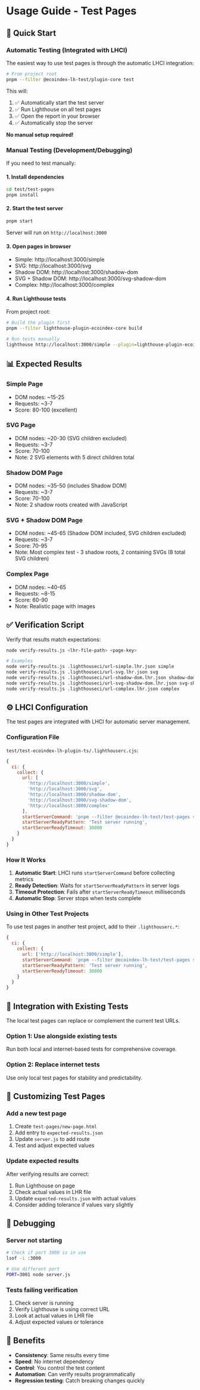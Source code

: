 # Usage Guide - Test Pages

## 🚀 Quick Start

### Automatic Testing (Integrated with LHCI)

The easiest way to use test pages is through the automatic LHCI integration:

```bash
# From project root
pnpm --filter @ecoindex-lh-test/plugin-core test
```

This will:

1. ✅ Automatically start the test server
2. ✅ Run Lighthouse on all test pages
3. ✅ Open the report in your browser
4. ✅ Automatically stop the server

**No manual setup required!**

### Manual Testing (Development/Debugging)

If you need to test manually:

#### 1. Install dependencies

```bash
cd test/test-pages
pnpm install
```

#### 2. Start the test server

```bash
pnpm start
```

Server will run on `http://localhost:3000`

#### 3. Open pages in browser

- Simple: http://localhost:3000/simple
- SVG: http://localhost:3000/svg
- Shadow DOM: http://localhost:3000/shadow-dom
- SVG + Shadow DOM: http://localhost:3000/svg-shadow-dom
- Complex: http://localhost:3000/complex

#### 4. Run Lighthouse tests

From project root:

```bash
# Build the plugin first
pnpm --filter lighthouse-plugin-ecoindex-core build

# Run tests manually
lighthouse http://localhost:3000/simple --plugin=lighthouse-plugin-ecoindex-core --output html --output-path=./report.html
```

## 📊 Expected Results

### Simple Page

- DOM nodes: ~15-25
- Requests: ~3-7
- Score: 80-100 (excellent)

### SVG Page

- DOM nodes: ~20-30 (SVG children excluded)
- Requests: ~3-7
- Score: 70-100
- Note: 2 SVG elements with 5 direct children total

### Shadow DOM Page

- DOM nodes: ~35-50 (includes Shadow DOM)
- Requests: ~3-7
- Score: 70-100
- Note: 2 shadow roots created with JavaScript

### SVG + Shadow DOM Page

- DOM nodes: ~45-65 (Shadow DOM included, SVG children excluded)
- Requests: ~3-7
- Score: 70-95
- Note: Most complex test - 3 shadow roots, 2 containing SVGs (8 total SVG children)

### Complex Page

- DOM nodes: ~40-65
- Requests: ~8-15
- Score: 60-90
- Note: Realistic page with images

## ✅ Verification Script

Verify that results match expectations:

```bash
node verify-results.js <lhr-file-path> <page-key>

# Examples
node verify-results.js .lighthouseci/url-simple.lhr.json simple
node verify-results.js .lighthouseci/url-svg.lhr.json svg
node verify-results.js .lighthouseci/url-shadow-dom.lhr.json shadow-dom
node verify-results.js .lighthouseci/url-svg-shadow-dom.lhr.json svg-shadow-dom
node verify-results.js .lighthouseci/url-complex.lhr.json complex
```

## ⚙️ LHCI Configuration

The test pages are integrated with LHCI for automatic server management.

### Configuration File

`test/test-ecoindex-lh-plugin-ts/.lighthouserc.cjs`:

```javascript
{
  ci: {
    collect: {
      url: [
        'http://localhost:3000/simple',
        'http://localhost:3000/svg',
        'http://localhost:3000/shadow-dom',
        'http://localhost:3000/svg-shadow-dom',
        'http://localhost:3000/complex'
      ],
      startServerCommand: 'pnpm --filter @ecoindex-lh-test/test-pages start',
      startServerReadyPattern: 'Test server running',
      startServerReadyTimeout: 30000
    }
  }
}
```

### How It Works

1. **Automatic Start**: LHCI runs `startServerCommand` before collecting metrics
2. **Ready Detection**: Waits for `startServerReadyPattern` in server logs
3. **Timeout Protection**: Fails after `startServerReadyTimeout` milliseconds
4. **Automatic Stop**: Server stops when tests complete

### Using in Other Test Projects

To use test pages in another test project, add to their `.lighthouserc.*`:

```javascript
{
  ci: {
    collect: {
      url: ['http://localhost:3000/simple'],
      startServerCommand: 'pnpm --filter @ecoindex-lh-test/test-pages start',
      startServerReadyPattern: 'Test server running',
      startServerReadyTimeout: 30000
    }
  }
}
```

## 🔧 Integration with Existing Tests

The local test pages can replace or complement the current test URLs.

### Option 1: Use alongside existing tests

Run both local and internet-based tests for comprehensive coverage.

### Option 2: Replace internet tests

Use only local test pages for stability and predictability.

## 📝 Customizing Test Pages

### Add a new test page

1. Create `test-pages/new-page.html`
2. Add entry to `expected-results.json`
3. Update `server.js` to add route
4. Test and adjust expected values

### Update expected results

After verifying results are correct:

1. Run Lighthouse on page
2. Check actual values in LHR file
3. Update `expected-results.json` with actual values
4. Consider adding tolerance if values vary slightly

## 🐛 Debugging

### Server not starting

```bash
# Check if port 3000 is in use
lsof -i :3000

# Use different port
PORT=3001 node server.js
```

### Tests failing verification

1. Check server is running
2. Verify Lighthouse is using correct URL
3. Look at actual values in LHR file
4. Adjust expected values or tolerance

## 🎯 Benefits

- **Consistency**: Same results every time
- **Speed**: No internet dependency
- **Control**: You control the test content
- **Automation**: Can verify results programmatically
- **Regression testing**: Catch breaking changes quickly
